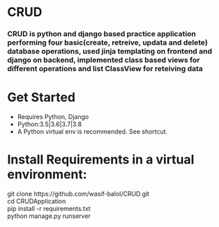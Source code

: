 # CRUD
<h3>CRUD is python and django based practice application performing four basic(create, retreive, updata and delete) database operations, used jinja templating on frontend and django on backend, implemented class based views for different operations and list ClassView for reteiving data</h3>


# Get Started
<ul>
  <li>Requires Python, Django</li>
  <li>Python:3.5|3.6|3.7|3.8</li>
  <li>A Python virtual env is recommended. See shortcut.</li>
</ul>

# Install Requirements in a virtual environment:

<p>
git clone https://github.com/wasif-balol/CRUD.git<br>
cd CRUDApplication<br>
pip install -r requirements.txt<br>
  python manage.py runserver
  
</p>

